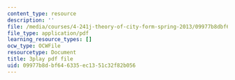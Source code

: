 ```yaml
---
content_type: resource
description: ''
file: /media/courses/4-241j-theory-of-city-form-spring-2013/09977b8dbf646335ec1351c32f82b056_lKy6EMP3Yhw.pdf
file_type: application/pdf
learning_resource_types: []
ocw_type: OCWFile
resourcetype: Document
title: 3play pdf file
uid: 09977b8d-bf64-6335-ec13-51c32f82b056
---
```

